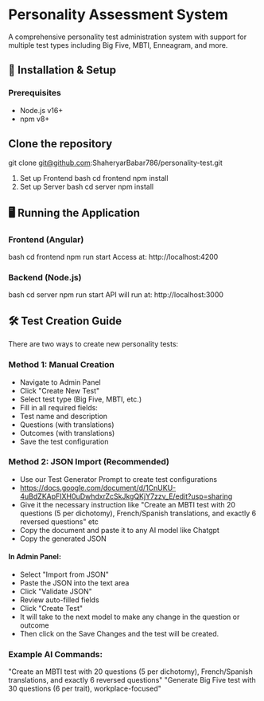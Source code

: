 # Personality Assessment System

A comprehensive personality test administration system with support for multiple test types including Big Five, MBTI, Enneagram, and more.

## 🚀 Installation & Setup

### Prerequisites
- Node.js v16+
- npm v8+

##  Clone the repository

git clone git@github.com:ShaheryarBabar786/personality-test.git

1. Set up Frontend
bash
cd frontend
npm install
2. Set up Server
bash
cd server
npm install


##  🖥️ Running the Application
### Frontend (Angular)
bash
cd frontend
npm run start
Access at: http://localhost:4200

### Backend (Node.js)
bash
cd server
npm run start
API will run at: http://localhost:3000

## 🛠️ Test Creation Guide
There are two ways to create new personality tests:

### Method 1: Manual Creation

- Navigate to Admin Panel
- Click "Create New Test"
- Select test type (Big Five, MBTI, etc.)
- Fill in all required fields:
- Test name and description
- Questions (with translations)
- Outcomes (with translations)
- Save the test configuration

### Method 2: JSON Import (Recommended)

- Use our Test Generator Prompt to create test configurations
- https://docs.google.com/document/d/1CnUKU-4uBdZKApFIXH0uDwhdxrZcSkJkgQKjY7zzv_E/edit?usp=sharing
- Give it the necessary instruction like "Create an MBTI test with 20 questions (5 per dichotomy), French/Spanish translations, and exactly 6 reversed questions" etc
- Copy the document and paste it to any AI model like Chatgpt
- Copy the generated JSON

#### In Admin Panel:

- Select "Import from JSON"
- Paste the JSON into the text area
- Click "Validate JSON"
- Review auto-filled fields
- Click "Create Test"
- It will take to the next model to make any change in the question or outcome
- Then click on the Save Changes and the test will be created.

### Example AI Commands:

"Create an MBTI test with 20 questions (5 per dichotomy), French/Spanish translations, and exactly 6 reversed questions"
"Generate Big Five test with 30 questions (6 per trait), workplace-focused"

